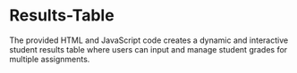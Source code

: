 # Results-Table
The provided HTML and JavaScript code creates a dynamic and interactive student results table where users can input and manage student grades for multiple assignments. 
